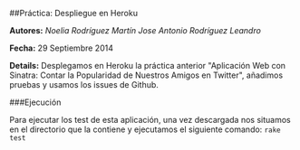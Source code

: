 ##Práctica: Despliegue en Heroku

**Autores:** *Noelia Rodríguez Martín*
			 *Jose Antonio Rodríguez Leandro*

**Fecha:** 29 Septiembre 2014

**Details:** Desplegamos en Heroku la práctica anterior "Aplicación Web con Sinatra: Contar la Popularidad de Nuestros Amigos en Twitter", añadimos pruebas y usamos los issues de Github. 

###Ejecución

Para ejecutar los test de esta aplicación, una vez descargada nos situamos en el directorio que la contiene y ejecutamos el siguiente 
comando:
`rake test`

